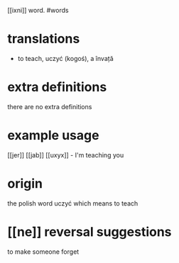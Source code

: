 [[ixni]] word.
#words
# translations
- to teach, uczyć (kogoś), a învață
# extra definitions
there are no extra definitions 
# example usage
[[jer]] [[jab]] [[uxyx]] - I'm teaching you
# origin
the polish word uczyć which means to teach
# [[ne]] reversal suggestions 
to make someone forget